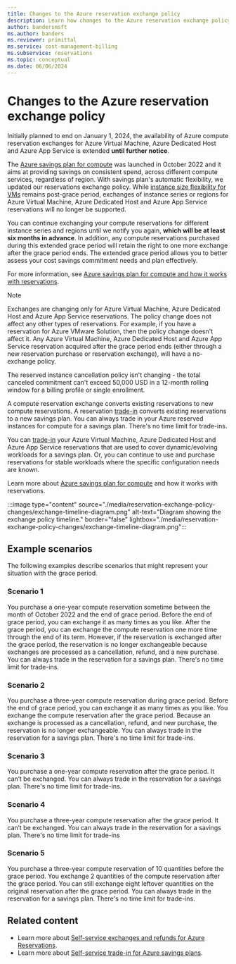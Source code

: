 ```yaml
---
title: Changes to the Azure reservation exchange policy
description: Learn how changes to the Azure reservation exchange policy might affect you.
author: bandersmsft
ms.author: banders
ms.reviewer: primittal
ms.service: cost-management-billing
ms.subservice: reservations
ms.topic: conceptual
ms.date: 06/06/2024
---
```


# Changes to the Azure reservation exchange policy

Initially planned to end on January 1, 2024, the availability of Azure compute reservation exchanges for Azure Virtual Machine, Azure Dedicated Host and Azure App Service is extended **until further notice**.

The [Azure savings plan for compute](https://azure.microsoft.com/pricing/offers/savings-plan-compute) was launched in October 2022 and it aims at providing savings on consistent spend, across different compute services, regardless of region. With savings plan's automatic flexibility, we updated our reservations exchange policy. While [instance size flexibility for VMs](../../virtual-machines/reserved-vm-instance-size-flexibility.md) remains post-grace period, exchanges of instance series or regions for Azure Virtual Machine, Azure Dedicated Host and Azure App Service reservations will no longer be supported.

You can continue exchanging your compute reservations for different instance series and regions until we notify you again, **which will be at least six months in advance**. In addition, any compute reservations purchased during this extended grace period will retain the right to one more exchange after the grace period ends. The extended grace period allows you to better assess your cost savings commitment needs and plan effectively.

For more information, see [Azure savings plan for compute and how it works with reservations](../savings-plan/decide-between-savings-plan-reservation.md).

>[!NOTE]
> Exchanges are changing only for Azure Virtual Machine, Azure Dedicated Host and Azure App Service reservations. The policy change does not affect any other types of reservations. For example, if you have a reservation for Azure VMware Solution, then the policy change doesn't affect it. Any Azure Virtual Machine, Azure Dedicated Host and Azure App Service reservation acquired after the grace period ends (either through a new reservation purchase or reservation exchange), will have a no-exchange policy.

The reserved instance cancellation policy isn't changing - the total canceled commitment can't exceed 50,000 USD in a 12-month rolling window for a billing profile or single enrollment.

A compute reservation exchange converts existing reservations to new compute reservations. A reservation [trade-in](../savings-plan/reservation-trade-in.md) converts existing reservations to a new savings plan. You can always trade in your Azure reserved instances for compute for a savings plan. There's no time limit for trade-ins.

You can [trade-in](../savings-plan/reservation-trade-in.md) your Azure Virtual Machine, Azure Dedicated Host and Azure App Service reservations that are used to cover dynamic/evolving workloads for a savings plan. Or, you can continue to use and purchase reservations for stable workloads where the specific configuration needs are known.

Learn more about [Azure savings plan for compute](../savings-plan/index.yml) and how it works with reservations.

:::image type="content" source="./media/reservation-exchange-policy-changes/exchange-timeline-diagram.png" alt-text="Diagram showing the exchange policy timeline." border="false" lightbox="./media/reservation-exchange-policy-changes/exchange-timeline-diagram.png":::

## Example scenarios

The following examples describe scenarios that might represent your situation with the grace period.

### Scenario 1

You purchase a one-year compute reservation sometime between the month of October 2022 and the end of grace period. Before the end of grace period, you can exchange it as many times as you like. After the grace period, you can exchange the compute reservation one more time through the end of its term. However, if the reservation is exchanged after the grace period, the reservation is no longer exchangeable because exchanges are processed as a cancellation, refund, and a new purchase. You can always trade in the reservation for a savings plan. There's no time limit for trade-ins.

### Scenario 2

You purchase a three-year compute reservation during grace period. Before the end of grace period, you can exchange it as many times as you like. You exchange the compute reservation after the grace period. Because an exchange is processed as a cancellation, refund, and new purchase, the reservation is no longer exchangeable. You can always trade in the reservation for a savings plan. There's no time limit for trade-ins.

### Scenario 3

You purchase a one-year compute reservation after the grace period. It can’t be exchanged. You can always trade in the reservation for a savings plan. There's no time limit for trade-ins.

### Scenario 4

You purchase a three-year compute reservation after the grace period. It can’t be exchanged. You can always trade in the reservation for a savings plan. There's no time limit for trade-ins

### Scenario 5

You purchase a three-year compute reservation of 10 quantities before the grace period. You exchange 2 quantities of the compute reservation after the grace period. You can still exchange eight leftover quantities on the original reservation after the grace period. You can always trade in the reservation for a savings plan. There's no time limit for trade-ins.

## Related content

- Learn more about [Self-service exchanges and refunds for Azure Reservations](exchange-and-refund-azure-reservations.md).
- Learn more about [Self-service trade-in for Azure savings plans](../savings-plan/reservation-trade-in.md).
